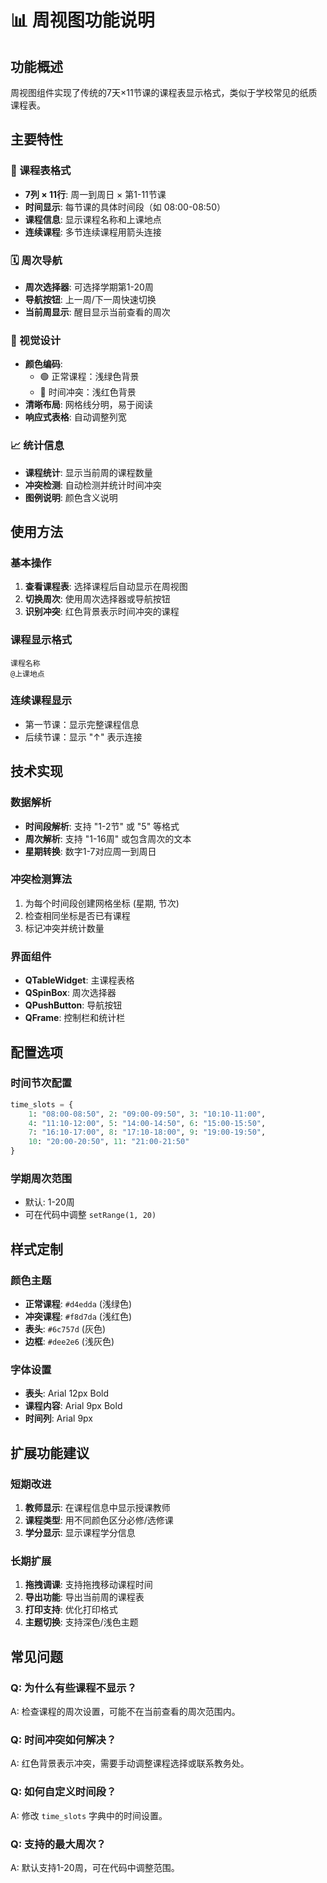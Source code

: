 # 📊 周视图功能说明

## 功能概述

周视图组件实现了传统的7天×11节课的课程表显示格式，类似于学校常见的纸质课程表。

## 主要特性

### 📅 课程表格式
- **7列 × 11行**: 周一到周日 × 第1-11节课
- **时间显示**: 每节课的具体时间段（如 08:00-08:50）
- **课程信息**: 显示课程名称和上课地点
- **连续课程**: 多节连续课程用箭头连接

### 🗓️ 周次导航
- **周次选择器**: 可选择学期第1-20周
- **导航按钮**: 上一周/下一周快速切换
- **当前周显示**: 醒目显示当前查看的周次

### 🎨 视觉设计
- **颜色编码**:
  - 🟢 正常课程：浅绿色背景
  - 🔴 时间冲突：浅红色背景
- **清晰布局**: 网格线分明，易于阅读
- **响应式表格**: 自动调整列宽

### 📈 统计信息
- **课程统计**: 显示当前周的课程数量
- **冲突检测**: 自动检测并统计时间冲突
- **图例说明**: 颜色含义说明

## 使用方法

### 基本操作
1. **查看课程表**: 选择课程后自动显示在周视图
2. **切换周次**: 使用周次选择器或导航按钮
3. **识别冲突**: 红色背景表示时间冲突的课程

### 课程显示格式
```
课程名称
@上课地点
```

### 连续课程显示
- 第一节课：显示完整课程信息
- 后续节课：显示 "↑" 表示连接

## 技术实现

### 数据解析
- **时间段解析**: 支持 "1-2节" 或 "5" 等格式
- **周次解析**: 支持 "1-16周" 或包含周次的文本
- **星期转换**: 数字1-7对应周一到周日

### 冲突检测算法
1. 为每个时间段创建网格坐标 (星期, 节次)
2. 检查相同坐标是否已有课程
3. 标记冲突并统计数量

### 界面组件
- **QTableWidget**: 主课程表格
- **QSpinBox**: 周次选择器
- **QPushButton**: 导航按钮
- **QFrame**: 控制栏和统计栏

## 配置选项

### 时间节次配置
```python
time_slots = {
    1: "08:00-08:50", 2: "09:00-09:50", 3: "10:10-11:00", 
    4: "11:10-12:00", 5: "14:00-14:50", 6: "15:00-15:50", 
    7: "16:10-17:00", 8: "17:10-18:00", 9: "19:00-19:50", 
    10: "20:00-20:50", 11: "21:00-21:50"
}
```

### 学期周次范围
- 默认: 1-20周
- 可在代码中调整 `setRange(1, 20)`

## 样式定制

### 颜色主题
- **正常课程**: `#d4edda` (浅绿色)
- **冲突课程**: `#f8d7da` (浅红色)
- **表头**: `#6c757d` (灰色)
- **边框**: `#dee2e6` (浅灰色)

### 字体设置
- **表头**: Arial 12px Bold
- **课程内容**: Arial 9px Bold
- **时间列**: Arial 9px

## 扩展功能建议

### 短期改进
1. **教师显示**: 在课程信息中显示授课教师
2. **课程类型**: 用不同颜色区分必修/选修课
3. **学分显示**: 显示课程学分信息

### 长期扩展
1. **拖拽调课**: 支持拖拽移动课程时间
2. **导出功能**: 导出当前周的课程表
3. **打印支持**: 优化打印格式
4. **主题切换**: 支持深色/浅色主题

## 常见问题

### Q: 为什么有些课程不显示？
A: 检查课程的周次设置，可能不在当前查看的周次范围内。

### Q: 时间冲突如何解决？
A: 红色背景表示冲突，需要手动调整课程选择或联系教务处。

### Q: 如何自定义时间段？
A: 修改 `time_slots` 字典中的时间设置。

### Q: 支持的最大周次？
A: 默认支持1-20周，可在代码中调整范围。
